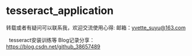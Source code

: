 # tesseract_application

转载或者有疑问可以联系我，欢迎交流使用心得: 
  邮箱：yvette_suyu@163.com
  
  
tesseract安装训练等 Blog记录分享：
https://blog.csdn.net/github_38657489
